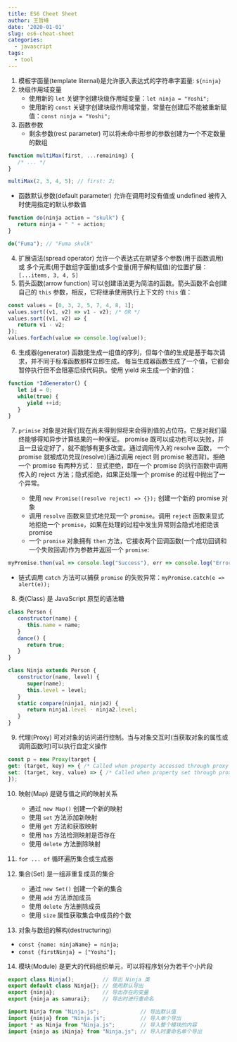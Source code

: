```yaml
---
title: ES6 Cheet Sheet
author: 王哲峰
date: '2020-01-01'
slug: es6-cheat-sheet
categories:
  - javascript
tags:
  - tool
---
```


1. 模板字面量(template liternal)是允许嵌入表达式的字符串字面量: `${ninja}`
2. 块级作用域变量
   - 使用新的 `let` 关键字创建块级作用域变量：`let ninja = "Yoshi";`
   - 使用新的 `const` 关键字创建块级作用域常量，常量在创建后不能被重新赋值：`const ninja = "Yoshi";`
3. 函数参数
   - 剩余参数(rest parameter) 可以将未命中形参的参数创建为一个不定数量的数组

```js
function multiMax(first, ...remaining) {
   /* ... */
}

multiMax(2, 3, 4, 5); // first: 2;
```

   - 函数默认参数(default parameter) 允许在调用时没有值或 undefined 被传入时使用指定的默认参数值

```js
function do(ninja action = "skulk") {
   return ninja + " " + action;
}

do("Fuma"); // "Fuma skulk"
```

4. 扩展语法(spread operator) 允许一个表达式在期望多个参数(用于函数调用)或
   多个元素(用于数组字面量)或多个变量(用于解构赋值)的位置扩展：`[...items, 3, 4, 5]`
5. 箭头函数(arrow function) 可以创建语法更为简洁的函数。箭头函数不会创建自己的 `this` 参数，相反，它将继承使用执行上下文的 `this` 值：

```js
const values = [0, 3, 2, 5, 7, 4, 8, 1];
values.sort((v1, v2) => v1 - v2); /* OR */ 
values.sort((v1, v2) => {
   return v1 - v2;
});
values.forEach(value => console.log(value));
```

6. 生成器(generator) 函数能生成一组值的序列，但每个值的生成是基于每次请求，并不同于标准函数那样立即生成。
每当生成器函数生成了一个值，它都会暂停执行但不会阻塞后续代码执。使用 yield 来生成一个新的值：

```js
function *IdGenerator() {
   let id = 0;
   while(true) {
      yield ++id;
   }
}
```

7. `primise` 对象是对我们现在尚未得到但将来会得到值的占位符。它是对我们最终能够得知异步计算结果的一种保证。
promise 既可以成功也可以失败，并且一旦设定好了，就不能够有更多改变。通过调用传入的 resolve 函数，
一个 promise 就被成功兑现(resolve)(通过调用 reject 则 promise 被违背)。拒绝一个 promise 有两种方式：
显式拒绝，即在一个 promise 的执行函数中调用传入的 reject 方法；隐式拒绝，如果正处理一个 promise 的过程中抛出了一个异常。

   - 使用 `new Promise((resolve reject) => {});` 创建一个新的 promise 对象
   - 调用 `resolve` 函数来显式地兑现一个 `promise`。调用 `reject` 函数来显式地拒绝一个 `promise`，如果在处理的过程中发生异常则会隐式地拒绝该 promise
   - 一个 `promise` 对象拥有 `then` 方法，它接收两个回调函数(一个成功回调和一个失败回调)作为参数并返回一个 `promise`:

```js
myPromise.then(val => console.log("Success"), err => console.log("Error"));
```

   - 链式调用 `catch` 方法可以捕获 `promise` 的失败异常：`myPromise.catch(e => alert(e));`

8. 类(Class) 是 JavaScript 原型的语法糖

```js
class Person {
   constructor(name) {
      this.name = name;
   }
   dance() {
      return true;
   }
}

class Ninja extends Person {
   constructor(name, level) {
      super(name);
      this.level = level;
   }
   static compare(ninja1, ninja2) {
      return ninja1.level - ninja2.level;
   }
}
```

9. 代理(Proxy) 可对对象的访问进行控制。当与对象交互时(当获取对象的属性或调用函数时)可以执行自定义操作

```js
const p = new Proxy(target {
get: (target, key) => { /* Called when property accessed through proxy */ },
set: (target, key, value) => { /* Called when property set through proxy */ }
});
```

10.   映射(Map) 是键与值之间的映射关系

      - 通过 `new Map()` 创建一个新的映射
      - 使用 `set` 方法添加新映射
      - 使用 `get` 方法和获取映射
      - 使用 `has` 方法检测映射是否存在
      - 使用 `delete` 方法删除映射
11. `for ... of` 循环遍历集合或生成器
12. 集合(Set) 是一组非重复成员的集合
    - 通过 `new Set()` 创建一个新的集合
    - 使用 `add` 方法添加成员
    - 使用 `delete` 方法删除成员
    - 使用 `size` 属性获取集合中成员的个数
13. 对象与数组的解构(destructuring)
   - `const {name: ninjaName} = ninja;`
   - `const {firstNinja} = ["Yoshi"];`
14. 模块(Module) 是更大的代码组织单元，可以将程序划分为若干个小片段

```js
export class Ninja();         // 导出 Ninja 类
export default class Ninja{}; // 使用默认导出
export {ninja};               // 导出存在的变量
export {ninja as samurai};    // 导出时进行重命名

import Ninja from "Ninja.js";             // 导出默认值
import {ninja} from "Ninja.js";           // 导入单个导出
import * as Ninja from "Ninja.js";        // 导入整个模块的内容
import {ninja as iNinja} from "Ninja.js"; // 导入时重命名单个导出
```

